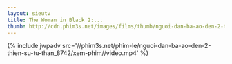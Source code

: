 ```yaml
---
layout: sieutv
title: The Woman in Black 2:...
thumb: http://cdn.phim3s.net/images/films/thumb/nguoi-dan-ba-ao-den-2-thien-su-tu-than-the-woman-in-black-2-angel-of-death-2014.jpg
---
```

{% include jwpadv src='//phim3s.net/phim-le/nguoi-dan-ba-ao-den-2-thien-su-tu-than_8742/xem-phim//video.mp4' %}
